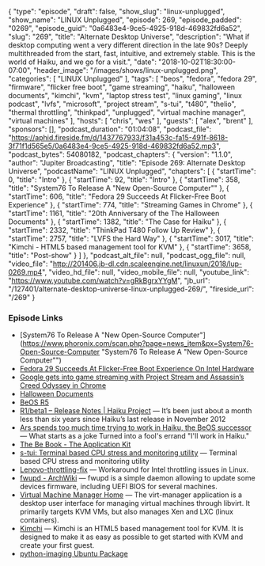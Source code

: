{
  "type": "episode",
  "draft": false,
  "show_slug": "linux-unplugged",
  "show_name": "LINUX Unplugged",
  "episode": 269,
  "episode_padded": "0269",
  "episode_guid": "0a6483e4-9ce5-4925-918d-469832fd6a52",
  "slug": "269",
  "title": "Alternate Desktop Universe",
  "description": "What if desktop computing went a very different direction in the late 90s? Deeply multithreaded from the start, fast, intuitive, and extremely stable. This is the world of Haiku, and we go for a visit.",
  "date": "2018-10-02T18:30:00-07:00",
  "header_image": "/images/shows/linux-unplugged.png",
  "categories": [
    "LINUX Unplugged"
  ],
  "tags": [
    "beos",
    "fedora",
    "fedora 29",
    "firmware",
    "flicker free boot",
    "game streaming",
    "haiku",
    "halloween documents",
    "kimchi",
    "kvm",
    "laptop stress test",
    "linux gaming",
    "linux podcast",
    "lvfs",
    "microsoft",
    "project stream",
    "s-tui",
    "t480",
    "thelio",
    "thermal throttling",
    "thinkpad",
    "unplugged",
    "virtual machine manager",
    "virtual machines"
  ],
  "hosts": [
    "chris",
    "wes"
  ],
  "guests": [
    "alex",
    "brent"
  ],
  "sponsors": [],
  "podcast_duration": "01:04:08",
  "podcast_file": "https://aphid.fireside.fm/d/1437767933/f31a453c-fa15-491f-8618-3f71f1d565e5/0a6483e4-9ce5-4925-918d-469832fd6a52.mp3",
  "podcast_bytes": 54080182,
  "podcast_chapters": {
    "version": "1.1.0",
    "author": "Jupiter Broadcasting",
    "title": "Episode 269: Alternate Desktop Universe",
    "podcastName": "LINUX Unplugged",
    "chapters": [
      {
        "startTime": 0,
        "title": "Intro"
      },
      {
        "startTime": 92,
        "title": "Intro"
      },
      {
        "startTime": 358,
        "title": "System76 To Release A \"New Open-Source Computer\""
      },
      {
        "startTime": 606,
        "title": "Fedora 29 Succeeds At Flicker-Free Boot Experience"
      },
      {
        "startTime": 774,
        "title": "Streaming Games in Chrome"
      },
      {
        "startTime": 1161,
        "title": "20th Anniversary of the The Halloween Documents"
      },
      {
        "startTime": 1382,
        "title": "The Case for Haiku"
      },
      {
        "startTime": 2332,
        "title": "ThinkPad T480 Follow Up Review"
      },
      {
        "startTime": 2757,
        "title": "LVFS the Hard Way"
      },
      {
        "startTime": 3017,
        "title": "Kimchi - HTML5 based management tool for KVM"
      },
      {
        "startTime": 3658,
        "title": "Post-show"
      }
    ]
  },
  "podcast_alt_file": null,
  "podcast_ogg_file": null,
  "video_file": "http://201406.jb-dl.cdn.scaleengine.net/linuxun/2018/lup-0269.mp4",
  "video_hd_file": null,
  "video_mobile_file": null,
  "youtube_link": "https://www.youtube.com/watch?v=gRkBgrxYYgM",
  "jb_url": "/127401/alternate-desktop-universe-linux-unplugged-269/",
  "fireside_url": "/269"
}


### Episode Links

  * [System76 To Release A "New Open-Source Computer"](https://www.phoronix.com/scan.php?page=news_item&px=System76-Open-Source-Computer "System76 To Release A "New Open-Source Computer"")
  * [Fedora 29 Succeeds At Flicker-Free Boot Experience On Intel Hardware](https://www.phoronix.com/scan.php?page=news_item&px=Fedora-29-Flicker-Free-Boot "Fedora 29 Succeeds At Flicker-Free Boot Experience On Intel Hardware")
  * [Google gets into game streaming with Project Stream and Assassin’s Creed Odyssey in Chrome](https://techcrunch.com/2018/10/01/google-gets-into-game-streaming-with-project-stream-and-assassins-creed-odyssey-in-chrome/ "Google gets into game streaming with Project Stream and Assassin’s Creed Odyssey in Chrome")
  * [Halloween Documents](http://www.catb.org/~esr/halloween/ "Halloween Documents")
  * [BeOS R5](https://en.wikipedia.org/wiki/BeOS_R5 "BeOS R5")
  * [R1/beta1 – Release Notes | Haiku Project](https://www.haiku-os.org/get-haiku/release-notes/ "R1/beta1 – Release Notes | Haiku Project") — It’s been just about a month less than six years since Haiku’s last release in November 2012
  * [Ars spends too much time trying to work in Haiku, the BeOS successor](https://arstechnica.com/information-technology/2017/07/ars-spends-too-much-time-trying-to-work-in-haiku-the-beos-successor/ "Ars spends too much time trying to work in Haiku, the BeOS successor") — What starts as a joke Turned into a fool's errand "I'll work in Haiku."
  * [The Be Book - The Application Kit](https://www.haiku-os.org/legacy-docs/bebook/TheApplicationKit_Overview.html "The Be Book - The Application Kit")
  * [s-tui: Terminal based CPU stress and monitoring utility](https://github.com/amanusk/s-tui "s-tui: Terminal based CPU stress and monitoring utility") — Terminal based CPU stress and monitoring utility
  * [Lenovo-throttling-fix](https://github.com/erpalma/lenovo-throttling-fix "Lenovo-throttling-fix") — Workaround for Intel throttling issues in Linux.
  * [fwupd - ArchWiki](https://wiki.archlinux.org/index.php/Fwupd "fwupd - ArchWiki") — fwupd is a simple daemon allowing to update some devices firmware, including UEFI BIOS for several machines. 
  * [Virtual Machine Manager Home](https://virt-manager.org/ "Virtual Machine Manager Home") — The virt-manager application is a desktop user interface for managing virtual machines through libvirt. It primarily targets KVM VMs, but also manages Xen and LXC (linux containers).
  * [Kimchi](https://github.com/kimchi-project/kimchi#what-is-kimchi "Kimchi") — Kimchi is an HTML5 based management tool for KVM. It is designed to make it as easy as possible to get started with KVM and create your first guest.
  * [python-imaging Ubuntu Package](https://launchpad.net/ubuntu/bionic/amd64/python-imaging/4.1.1-3build2 "python-imaging Ubuntu Package")



